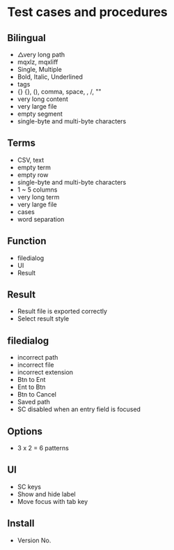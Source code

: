 # Test cases and procedures

## Bilingual
- △very long path
- mqxlz, mqxliff
- Single, Multiple
- Bold, Italic, Underlined
- tags
- {} {}, (), comma, space, \, /, ""
- very long content
- very large file
- empty segment
- single-byte and multi-byte characters

## Terms
- CSV, text
- empty term
- empty row
- single-byte and multi-byte characters
- 1 ~ 5 columns
- very long term
- very large file
- cases
- word separation

## Function
- filedialog
- UI
- Result

## Result
- Result file is exported correctly
- Select result style

## filedialog
- incorrect path
- incorrect file
- incorrect extension
- Btn to Ent
- Ent to Btn
- Btn to Cancel
- Saved path
- SC disabled when an entry field is focused

## Options
- 3 x 2 = 6 patterns

## UI
- SC keys
- Show and hide label
- Move focus with tab key

## Install
- Version No.

